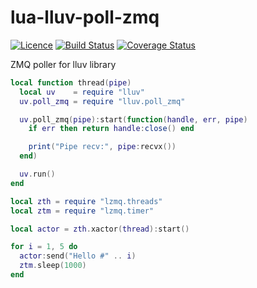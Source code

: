 # lua-lluv-poll-zmq
[![Licence](http://img.shields.io/badge/Licence-MIT-brightgreen.svg)](LICENSE)
[![Build Status](https://travis-ci.org/moteus/lua-lluv-poll-zmq.svg?branch=master)](https://travis-ci.org/moteus/lua-lluv-poll-zmq)
[![Coverage Status](https://coveralls.io/repos/moteus/lua-lluv-poll-zmq/badge.svg)](https://coveralls.io/r/moteus/lua-lluv-poll-zmq)

ZMQ poller for lluv library

```Lua
local function thread(pipe)
  local uv    = require "lluv"
  uv.poll_zmq = require "lluv.poll_zmq"

  uv.poll_zmq(pipe):start(function(handle, err, pipe)
    if err then return handle:close() end

    print("Pipe recv:", pipe:recvx())
  end)

  uv.run()
end

local zth = require "lzmq.threads"
local ztm = require "lzmq.timer"

local actor = zth.xactor(thread):start()

for i = 1, 5 do
  actor:send("Hello #" .. i)
  ztm.sleep(1000)
end
```
